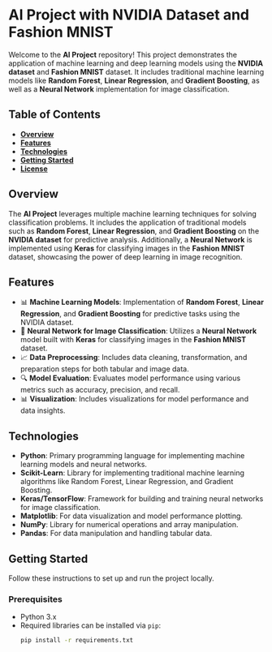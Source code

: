 # **AI Project with NVIDIA Dataset and Fashion MNIST**

Welcome to the **AI Project** repository! This project demonstrates the application of machine learning and deep learning models using the **NVIDIA dataset** and **Fashion MNIST** dataset. It includes traditional machine learning models like **Random Forest**, **Linear Regression**, and **Gradient Boosting**, as well as a **Neural Network** implementation for image classification.

## **Table of Contents**
- **[Overview](#overview)**
- **[Features](#features)**
- **[Technologies](#technologies)**
- **[Getting Started](#getting-started)**
- **[License](#license)**

## **Overview**
The **AI Project** leverages multiple machine learning techniques for solving classification problems. It includes the application of traditional models such as **Random Forest**, **Linear Regression**, and **Gradient Boosting** on the **NVIDIA dataset** for predictive analysis. Additionally, a **Neural Network** is implemented using **Keras** for classifying images in the **Fashion MNIST** dataset, showcasing the power of deep learning in image recognition.

## **Features**
- 📊 **Machine Learning Models**: Implementation of **Random Forest**, **Linear Regression**, and **Gradient Boosting** for predictive tasks using the NVIDIA dataset.
- 🧠 **Neural Network for Image Classification**: Utilizes a **Neural Network** model built with **Keras** for classifying images in the **Fashion MNIST** dataset.
- 📈 **Data Preprocessing**: Includes data cleaning, transformation, and preparation steps for both tabular and image data.
- 🔍 **Model Evaluation**: Evaluates model performance using various metrics such as accuracy, precision, and recall.
- 📊 **Visualization**: Includes visualizations for model performance and data insights.

## **Technologies**
- **Python**: Primary programming language for implementing machine learning models and neural networks.
- **Scikit-Learn**: Library for implementing traditional machine learning algorithms like Random Forest, Linear Regression, and Gradient Boosting.
- **Keras/TensorFlow**: Framework for building and training neural networks for image classification.
- **Matplotlib**: For data visualization and model performance plotting.
- **NumPy**: Library for numerical operations and array manipulation.
- **Pandas**: For data manipulation and handling tabular data.

## **Getting Started**

Follow these instructions to set up and run the project locally.

### **Prerequisites**
- Python 3.x
- Required libraries can be installed via `pip`:
  ```bash
  pip install -r requirements.txt
